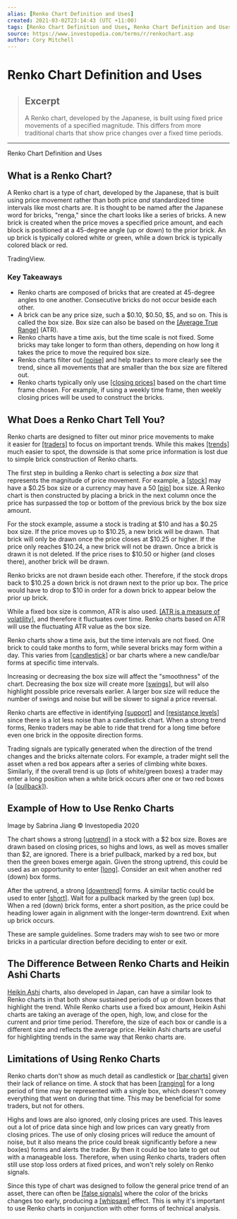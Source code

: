 ```yaml
---
alias: [Renko Chart Definition and Uses]
created: 2021-03-02T23:14:43 (UTC +11:00)
tags: [Renko Chart Definition and Uses, Renko Chart Definition and Uses]
source: https://www.investopedia.com/terms/r/renkochart.asp
author: Cory Mitchell
---
```


# Renko Chart Definition and Uses

> ## Excerpt
> A Renko chart, developed by the Japanese, is built using fixed price movements of a specified magnitude. This differs from more traditional charts that show price changes over a fixed time periods.

---

Renko Chart Definition and Uses
## What is a Renko Chart?

A Renko chart is a type of chart, developed by the Japanese, that is built using price movement rather than both price _and_ standardized time intervals like most charts are. It is thought to be named after the Japanese word for bricks, "renga," since the chart looks like a series of bricks. A new brick is created when the price moves a specified price amount, and each block is positioned at a 45-degree angle (up or down) to the prior brick. An up brick is typically colored white or green, while a down brick is typically colored black or red.

TradingView.

### Key Takeaways

-   Renko charts are composed of bricks that are created at 45-degree angles to one another. Consecutive bricks do not occur beside each other.
-   A brick can be any price size, such a $0.10, $0.50, $5, and so on. This is called the box size. Box size can also be based on the [[Average True Range]](https://www.investopedia.com/terms/a/atr.asp) (ATR).
-   Renko charts have a time axis, but the time scale is not fixed. Some bricks may take longer to form than others, depending on how long it takes the price to move the required box size.
-   Renko charts filter out [[noise]](https://www.investopedia.com/terms/n/noise.asp) and help traders to more clearly see the trend, since all movements that are smaller than the box size are filtered out.
-   Renko charts typically only use [[closing prices]](https://www.investopedia.com/terms/c/closingprice.asp) based on the chart time frame chosen. For example, if using a weekly time frame, then weekly closing prices will be used to construct the bricks.

## What Does a Renko Chart Tell You?

Renko charts are designed to filter out minor price movements to make it easier for [[traders]](https://www.investopedia.com/terms/t/trader.asp) to focus on important trends. While this makes [[trends]](https://www.investopedia.com/terms/t/trend.asp) much easier to spot, the downside is that some price information is lost due to simple brick construction of Renko charts.

The first step in building a Renko chart is selecting a _box size_ that represents the magnitude of price movement. For example, a [[stock]](https://www.investopedia.com/terms/s/stock.asp) may have a $0.25 box size or a currency may have a 50 [[pip]](https://www.investopedia.com/terms/p/pip.asp) box size. A Renko chart is then constructed by placing a brick in the next column once the price has surpassed the top or bottom of the previous brick by the box size amount.

For the stock example, assume a stock is trading at $10 and has a $0.25 box size. If the price moves up to $10.25, a new brick will be drawn. That brick will only be drawn once the price closes at $10.25 or higher. If the price only reaches $10.24, a new brick will not be drawn. Once a brick is drawn it is not deleted. If the price rises to $10.50 or higher (and closes there), another brick will be drawn.

Renko bricks are not drawn beside each other. Therefore, if the stock drops back to $10.25 a down brick is not drawn next to the prior up box. The price would have to drop to $10 in order for a down brick to appear below the prior up brick.

While a fixed box size is common, ATR is also used. [[ATR is a measure of volatility]](https://www.investopedia.com/articles/trading/08/average-true-range.asp), and therefore it fluctuates over time. Renko charts based on ATR will use the fluctuating ATR value as the box size.

Renko charts show a time axis, but the time intervals are not fixed. One brick to could take months to form, while several bricks may form within a day. This varies from [[candlestick]](https://www.investopedia.com/terms/c/candlestick.asp) or bar charts where a new candle/bar forms at specific time intervals.

Increasing or decreasing the box size will affect the "smoothness" of the chart. Decreasing the box size will create more [[swings]](https://www.investopedia.com/terms/s/swing.asp), but will also highlight possible price reversals earlier. A larger box size will reduce the number of swings and noise but will be slower to signal a price reversal.

Renko charts are effective in identifying [[support]](https://www.investopedia.com/terms/s/support.asp) and [[resistance levels]](https://www.investopedia.com/terms/r/resistance.asp) since there is a lot less noise than a candlestick chart. When a strong trend forms, Renko traders may be able to ride that trend for a long time before even one brick in the opposite direction forms.

Trading signals are typically generated when the direction of the trend changes and the bricks alternate colors. For example, a trader might sell the asset when a red box appears after a series of climbing white boxes. Similarly, if the overall trend is up (lots of white/green boxes) a trader may enter a long position when a white brick occurs after one or two red boxes (a [[pullback]](https://www.investopedia.com/terms/p/pullback.asp)).

## Example of How to Use Renko Charts

Image by Sabrina Jiang © Investopedia 2020

The chart shows a strong [[uptrend]](https://www.investopedia.com/terms/u/uptrend.asp) in a stock with a $2 box size. Boxes are drawn based on closing prices, so highs and lows, as well as moves smaller than $2, are ignored. There is a brief pullback, marked by a red box, but then the green boxes emerge again. Given the strong uptrend, this could be used as an opportunity to enter [[long]](https://www.investopedia.com/terms/l/long.asp). Consider an exit when another red (down) box forms.

After the uptrend, a strong [[downtrend]](https://www.investopedia.com/terms/d/downtrend.asp) forms. A similar tactic could be used to enter [[short]](https://www.investopedia.com/terms/s/short.asp). Wait for a pullback marked by the green (up) box. When a red (down) brick forms, enter a short position, as the price could be heading lower again in alignment with the longer-term downtrend. Exit when up brick occurs.

These are sample guidelines. Some traders may wish to see two or more bricks in a particular direction before deciding to enter or exit.

## The Difference Between Renko Charts and Heikin Ashi Charts

[Heikin Ashi](https://www.investopedia.com/trading/heikin-ashi-better-candlestick/) charts, also developed in Japan, can have a similar look to Renko charts in that both show sustained periods of up or down boxes that highlight the trend. While Renko charts use a fixed box amount, Heikin Ashi charts are taking an average of the open, high, low, and close for the current and prior time period. Therefore, the size of each box or candle is a different size and reflects the average price. Heikin Ashi charts are useful for highlighting trends in the same way that Renko charts are.

## Limitations of Using Renko Charts

Renko charts don't show as much detail as candlestick or [[bar charts]](https://www.investopedia.com/terms/b/barchart.asp) given their lack of reliance on time. A stock that has been [[ranging]](https://www.investopedia.com/terms/r/rangeboundtrading.asp) for a long period of time may be represented with a single box, which doesn't convey everything that went on during that time. This may be beneficial for some traders, but not for others.

Highs and lows are also ignored, only closing prices are used. This leaves out a lot of price data since high and low prices can vary greatly from closing prices. The use of only closing prices will reduce the amount of noise, but it also means the price could break significantly before a new box(es) forms and alerts the trader. By then it could be too late to get out with a manageable loss. Therefore, when using Renko charts, traders often still use stop loss orders at fixed prices, and won't rely solely on Renko signals.

Since this type of chart was designed to follow the general price trend of an asset, there can often be [[false signals]](https://www.investopedia.com/terms/f/false-signal.asp) where the color of the bricks changes too early, producing a [[whipsaw]](https://www.investopedia.com/terms/w/whipsaw.asp) effect. This is why it's important to use Renko charts in conjunction with other forms of technical analysis.
